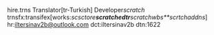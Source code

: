 hire.trns
Translator[tr-Turkish]
Developer*scratch*
trnsfx:transifex[works:*scsctore**scratchedtr**scratchwbs**scrtchaddns*]
hr:iltersinav2b@outlook.com
dct:iltersinav2b
dtn:1622
